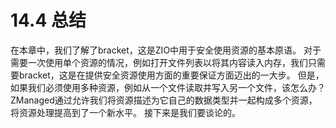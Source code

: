 # 14.4 总结
在本章中，我们了解了bracket，这是ZIO中用于安全使用资源的基本原语。 对于需要一次使用单个资源的情况，例如打开文件列表以将其内容读入内存，我们只需要bracket，这是在提供安全资源使用方面的重要保证方面迈出的一大步。 但是，如果我们必须使用多种资源，例如从一个文件读取并写入另一个文件，该怎么办？ ZManaged通过允许我们将资源描述为它自己的数据类型并一起构成多个资源，将资源处理提高到了一个新水平。 接下来是我们要谈论的。



